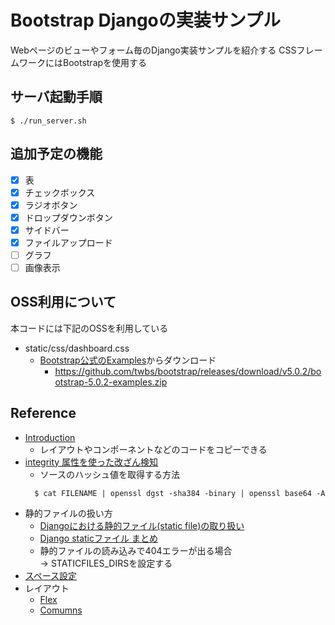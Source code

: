 # Bootstrap Djangoの実装サンプル

Webページのビューやフォーム毎のDjango実装サンプルを紹介する
CSSフレームワークにはBootstrapを使用する

## サーバ起動手順

```
$ ./run_server.sh
```

## 追加予定の機能

* [x] 表
* [x] チェックボックス
* [x] ラジオボタン
* [x] ドロップダウンボタン
* [x] サイドバー
* [x] ファイルアップロード
* [ ] グラフ
* [ ] 画像表示

## OSS利用について

本コードには下記のOSSを利用している

* static/css/dashboard.css
  * [Bootstrap公式のExamples](https://getbootstrap.jp/docs/5.0/examples/)からダウンロード
    * https://github.com/twbs/bootstrap/releases/download/v5.0.2/bootstrap-5.0.2-examples.zip


## Reference

* [Introduction](https://getbootstrap.com/docs/4.3/getting-started/introduction/)
  * レイアウトやコンポーネントなどのコードをコピーできる
* [integrity 属性を使った改ざん検知](https://mgng.mugbum.info/1468)
  * ソースのハッシュ値を取得する方法  
  ```
    $ cat FILENAME | openssl dgst -sha384 -binary | openssl base64 -A
  ```
* 静的ファイルの扱い方
  * [Djangoにおける静的ファイル(static file)の取り扱い](https://qiita.com/saira/items/a1c565c4a2eace268a07)
  * [Django staticファイル まとめ](https://qiita.com/okoppe8/items/38688fa9259f261c9440)
  * 静的ファイルの読み込みで404エラーが出る場合  
    → STATICFILES_DIRSを設定する
* [スペース設定](https://getbootstrap.com/docs/5.1/utilities/spacing/)
* レイアウト
  * [Flex](https://getbootstrap.com/docs/5.1/utilities/flex/)
  * [Comumns](https://getbootstrap.com/docs/5.1/layout/columns/)


